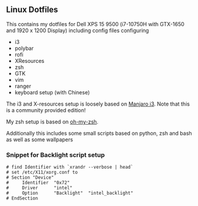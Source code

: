 ## Linux Dotfiles

This contains my dotfiles for Dell XPS 15 9500 (i7-10750H with GTX-1650 and 1920 x 1200 Display) including config files configuring

- i3
- polybar
- rofi
- XResources
- zsh
- GTK
- vim
- ranger
- keyboard setup (with Chinese)

The i3 and X-resources setup is loosely based on [Manjaro i3](https://manjaro.org/download/community/i3/). Note that this is a community provided edition!

My zsh setup is based on [oh-my-zsh](https://github.com/robbyrussell/oh-my-zsh).

Additionally this includes some small scripts based on python, zsh and bash as well as some wallpapers



### Snippet for Backlight script setup



```
# find Identifier with `xrandr --verbose | head`                                           
# set /etc/X11/xorg.conf to
# Section "Device"
#     Identifier  "0x72"
#     Driver      "intel"
#     Option      "Backlight"  "intel_backlight"
# EndSection
```
